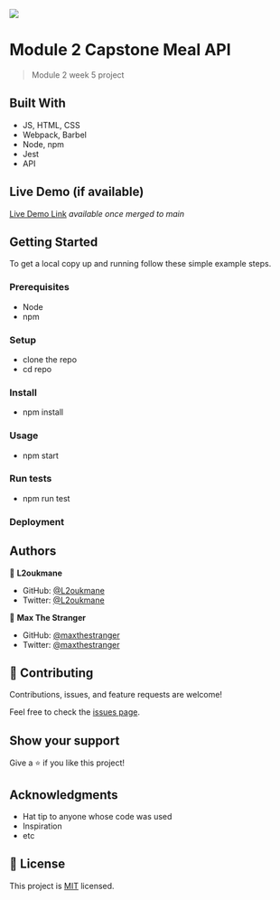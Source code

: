![](https://img.shields.io/badge/Microverse-blueviolet)

# Module 2 Capstone Meal API

> Module 2 week 5 project

## Built With

- JS, HTML, CSS
- Webpack, Barbel
- Node, npm
- Jest
- API

## Live Demo (if available)

[Live Demo Link](https://maxthestranger.github.io/microverse_leaderboard/) _available once merged to main_

## Getting Started

To get a local copy up and running follow these simple example steps.

### Prerequisites

- Node
- npm

### Setup

- clone the repo
- cd repo

### Install

- npm install

### Usage

- npm start

### Run tests

- npm run test

### Deployment

## Authors

👤 **L2oukmane**

- GitHub: [@L2oukmane](https://github.com/L2oukmane)
- Twitter: [@L2oukmane](https://twitter.com/L2oukmane)

👤 **Max The Stranger**

- GitHub: [@maxthestranger](https://github.com/maxthestranger)
- Twitter: [@maxthestranger](https://twitter.com/maxthestranger)

## 🤝 Contributing

Contributions, issues, and feature requests are welcome!

Feel free to check the [issues page](../../issues/).

## Show your support

Give a ⭐️ if you like this project!

## Acknowledgments

- Hat tip to anyone whose code was used
- Inspiration
- etc

## 📝 License

This project is [MIT](./MIT.md) licensed.
